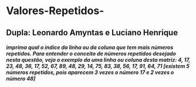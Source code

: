 # Valores-Repetidos-

## Dupla: Leonardo Amyntas e Luciano Henrique 

##### imprima qual o índice da linha ou da coluna que tem mais números repetidos. Para entender o conceito de números repetidos desejado nesta questão, veja o exemplo da uma linha ou coluna desta matriz: 4, 17, 23, 48, 36, 17, 52, 67, 89, 48, 29, 14, 75, 83, 38, 56, 17, 91, 64, 71 [existem  5 números repetidos, pois aparecem 3 vezes o número 17 e 2 vezes o número 48]
